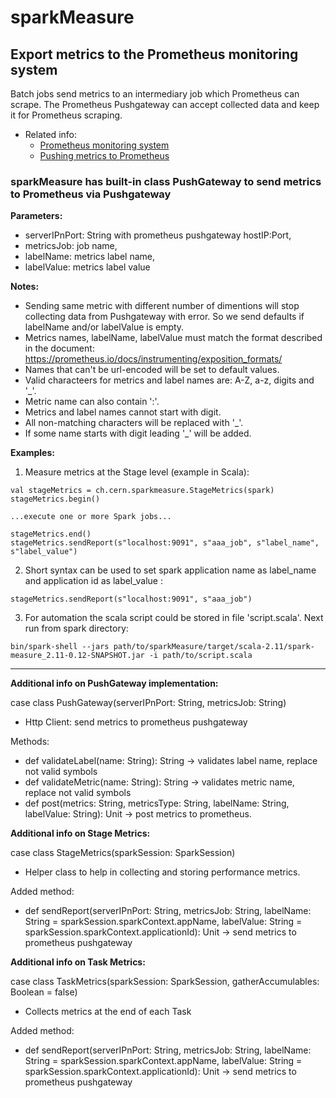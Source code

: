 # sparkMeasure
## Export metrics to the Prometheus monitoring system

Batch jobs send metrics to an intermediary job which Prometheus can scrape. The Prometheus Pushgateway can accept collected data and keep it for Prometheus scraping.
* Related info:
   - [Prometheus monitoring system](https://prometheus.io/)
   - [Pushing metrics to Prometheus](https://prometheus.io/docs/instrumenting/pushing/)

### sparkMeasure has built-in class PushGateway to send metrics to Prometheus via Pushgateway ###

**Parameters:**

* serverIPnPort: String with prometheus pushgateway hostIP:Port,
* metricsJob: job name,
* labelName: metrics label name,
* labelValue: metrics label value

**Notes:**

 * Sending same metric with different number of dimentions will stop collecting data from Pushgateway with error. So we send defaults if labelName and/or labelValue is empty.
 * Metrics names, labelName, labelValue must match the format described in the document:
https://prometheus.io/docs/instrumenting/exposition_formats/
 * Names that can't be url-encoded will be set to default values.
 * Valid characteers for metrics and label names are: A-Z, a-z, digits and '_'.
 * Metric name can also contain ':'.
 * Metrics and label names cannot start with digit.
 * All non-matching characters will be replaced with '_'.
 * If some name starts with digit leading '_' will be added.

**Examples:**
 
1. Measure metrics at the Stage level (example in Scala):
```
val stageMetrics = ch.cern.sparkmeasure.StageMetrics(spark) 
stageMetrics.begin()

...execute one or more Spark jobs...

stageMetrics.end()
stageMetrics.sendReport(s"localhost:9091", s"aaa_job", s"label_name", s"label_value")
```

2. Short syntax can be used to set spark application name as label_name and application id as label_value :
```
stageMetrics.sendReport(s"localhost:9091", s"aaa_job")
```

3. For automation the scala script could be stored in file 'script.scala'.
Next run from spark directory:
```
bin/spark-shell --jars path/to/sparkMeasure/target/scala-2.11/spark-measure_2.11-0.12-SNAPSHOT.jar -i path/to/script.scala
```

---
**Additional info on PushGateway implementation:**

case class PushGateway(serverIPnPort: String, metricsJob: String)
   * Http Client: send metrics to prometheus pushgateway

Methods:
   * def validateLabel(name: String): String -> validates label name, replace not valid symbols
   * def validateMetric(name: String): String -> validates metric name, replace not valid symbols
   * def post(metrics: String, metricsType: String, labelName: String, labelValue: String): Unit -> post metrics to prometheus.

**Additional info on Stage Metrics:**

case class StageMetrics(sparkSession: SparkSession)
   * Helper class to help in collecting and storing performance metrics.

Added method:
   * def sendReport(serverIPnPort: String, metricsJob: String,
     labelName: String = sparkSession.sparkContext.appName,
     labelValue: String = sparkSession.sparkContext.applicationId): Unit -> send metrics to prometheus pushgateway

**Additional info on Task Metrics:**

case class TaskMetrics(sparkSession: SparkSession, gatherAccumulables: Boolean = false)
   * Collects metrics at the end of each Task

Added method:
   * def sendReport(serverIPnPort: String, metricsJob: String,
     labelName: String = sparkSession.sparkContext.appName,
     labelValue: String = sparkSession.sparkContext.applicationId): Unit -> send metrics to prometheus pushgateway






